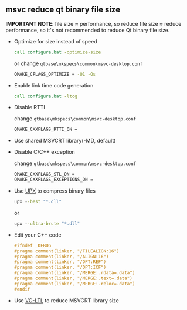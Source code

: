 ﻿## msvc reduce qt binary file size

**IMPORTANT NOTE**: file size ≈ performance, so reduce file size ≈ reduce performance, so it's not recommended to reduce Qt binary file size.

- Optimize for size instead of speed
   ```bat
   call configure.bat -optimize-size
   ```
   or change `qtbase\mkspecs\common\msvc-desktop.conf`
   ```bat
   QMAKE_CFLAGS_OPTIMIZE = -O1 -Os
   ```

- Enable link time code generation
   ```bat
   call configure.bat -ltcg
   ```

- Disable RTTI

   change `qtbase\mkspecs\common\msvc-desktop.conf`
   ```bat
   QMAKE_CXXFLAGS_RTTI_ON =
   ```

- Use shared MSVCRT library(-MD, default)

- Disable C/C++ exception

   change `qtbase\mkspecs\common\msvc-desktop.conf`
   ```bat
   QMAKE_CXXFLAGS_STL_ON =
   QMAKE_CXXFLAGS_EXCEPTIONS_ON =
   ```

- Use [UPX](https://github.com/upx/upx/releases) to compress binary files
   ```bat
   upx --best "*.dll"
   ```
   or
   ```bat
   upx --ultra-brute "*.dll"
   ```

- Edit your C++ code
   ```cpp
   #ifndef _DEBUG
   #pragma comment(linker, "/FILEALIGN:16")
   #pragma comment(linker, "/ALIGN:16")
   #pragma comment(linker, "/OPT:REF")
   #pragma comment(linker, "/OPT:ICF")
   #pragma comment(linker, "/MERGE:.rdata=.data")
   #pragma comment(linker, "/MERGE:.text=.data")
   #pragma comment(linker, "/MERGE:.reloc=.data")
   #endif
   ```

- Use [VC-LTL](https://github.com/Chuyu-Team/VC-LTL) to reduce MSVCRT library size
